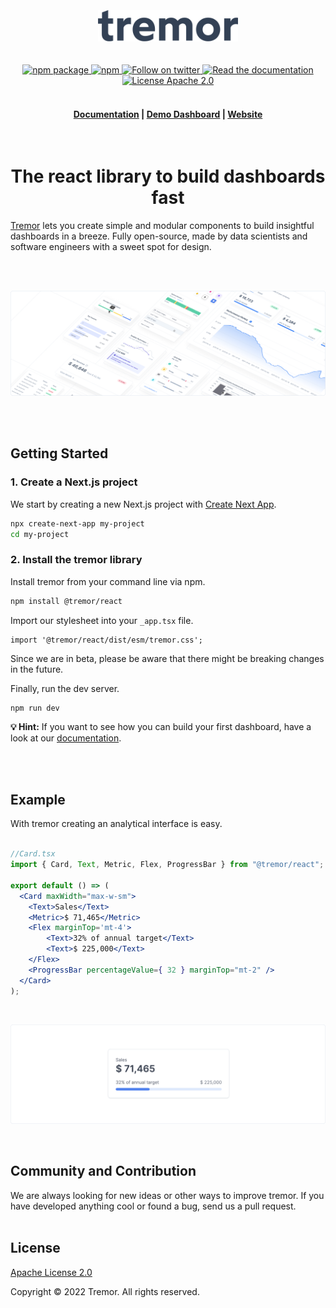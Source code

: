 <br>
<br>
<br>
<div align="center">
  <img alt="Tremor Logo" src="images/tremor-light.svg" height="50"/>
<br>
<br>
<br>

  <div align="center">
    <a href="https://www.npmjs.com/package/@tremor/react">
        <img alt="npm package" src="https://img.shields.io/badge/-npm-0f172a?logo=npm&logoColor=red&style=flat" height="20" width="auto">
    </a>
    <a href="https://www.npmjs.com/package/@tremor/react">
      <img alt="npm" src="https://img.shields.io/npm/dm/@tremor/react?label=npm%20downloads">
    </a>
    <a href="https://twitter.com/tremorlabs">
      <img alt="Follow on twitter" src="https://img.shields.io/twitter/follow/tremorlabs?style=flat&color=5C9BA1" height="20" width="auto">
    </a>
    <a href="https://tremor.so/docs/getting-started/introduction">
      <img alt="Read the documentation" src="https://img.shields.io/badge/Docs-blue?style=flat&logo=readthedocs&labelColor=5c5c5c&color=5C9BA1" height="20" width="auto">
    </a>
    <a href="https://github.com/tremorlabs/tremor/blob/main/License">
      <img alt="License Apache 2.0" src="https://img.shields.io/badge/license-Apache 2.0-blue.svg?style=flat&color=5C9BA1" height="20" width="auto">
    </a>
  </div>
  <br>
  <h4 align="center">
    <a href="https://www.tremor.so/docs/getting-started/introduction">Documentation</a> |
    <a href="https://demo.tremor.so/">Demo Dashboard</a> |
    <a href="https://www.tremor.so">Website</a>
  </h4>

<br>

  <h1>The react library to build dashboards fast</h1>

</div>

[Tremor](https://tremor.so/) lets you create simple and modular components to build insightful dashboards in a breeze. Fully open-source, made by data scientists and software engineers with a sweet spot for design.

<br>
<br>

![Tremor Banner](images/banner3.png)

<br>
<br>

## Getting Started

### 1. Create a Next.js project

We start by creating a new Next.js project with
[Create Next App](https://nextjs.org/docs/api-reference/create-next-app).

```bash
npx create-next-app my-project
cd my-project
```

### 2. Install the tremor library

Install tremor from your command line via npm.

```bash
npm install @tremor/react
```

Import our stylesheet into your `_app.tsx` file.
```tsx
import '@tremor/react/dist/esm/tremor.css';
```
Since we are in beta, please be aware that there might be breaking changes in the future.

Finally, run the dev server.
```bash
npm run dev
```

**💡 Hint:** If you want to see how you can build your first dashboard, have a look at our [documentation](https://tremor.so/docs/getting-started/demo-dashboard).

<br>
<br>

## Example

With tremor creating an analytical interface is easy.
<br>
<br>

```jsx
//Card.tsx
import { Card, Text, Metric, Flex, ProgressBar } from "@tremor/react";

export default () => (
  <Card maxWidth="max-w-sm">
    <Text>Sales</Text>
    <Metric>$ 71,465</Metric>
    <Flex marginTop='mt-4'>
        <Text>32% of annual target</Text>
        <Text>$ 225,000</Text>
    </Flex>
    <ProgressBar percentageValue={ 32 } marginTop="mt-2" />
  </Card>
);
```
<br>

![Tremor Banner](images/example.png)

<br>

## Community and Contribution

We are always looking for new ideas or other ways to improve tremor. If you have developed anything cool or found a bug, send us a pull request.
<br>
<br>

## License

[Apache License 2.0](https://github.com/tremorlabs/tremor/blob/main/License)

Copyright &copy;  2022 Tremor. All rights reserved.

